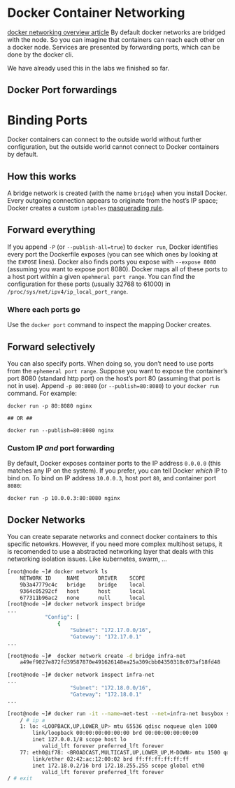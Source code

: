 # Docker Container Networking
[docker networking overview article](https://www.nuagenetworks.net/blog/docker-networking-overview/)
By default docker networks are bridged with the node.
So you can imagine that containers can reach each other on a docker node.
Services are presented by forwarding ports, which can be done by the docker cli.

We have already used this in the labs we finished so far.

## Docker Port forwardings
# Binding Ports

Docker containers can connect to the outside world without further configuration, but the outside world cannot connect to Docker containers by default.

## How this works

A bridge network is created (with the name `bridge`) when you install Docker. Every outgoing connection appears to originate from the host’s IP space; Docker creates a custom `iptables` [masquerading rule](http://www.tldp.org/HOWTO/html_single/Masquerading-Simple-HOWTO/).

## Forward everything

If you append `-P` (or `--publish-all=true`) to `docker run`, Docker identifies every port the Dockerfile exposes (you can see which ones by looking at the `EXPOSE` lines). Docker also finds ports you expose with `--expose 8080` (assuming you want to expose port 8080). Docker maps all of these ports to a host port within a given `epehmeral port range`. You can find the configuration for these ports (usually 32768 to 61000) in `/proc/sys/net/ipv4/ip_local_port_range`.

### Where each ports go

Use the `docker port` command to inspect the mapping Docker creates.

## Forward selectively

You can also specify ports. When doing so, you don’t need to use ports from the `ephemeral port range`. Suppose you want to expose the container’s port 8080 (standard http port) on the host’s port 80 (assuming that port is not in use). Append `-p 80:8080` (or `--publish=80:8080`) to your `docker run` command. For example:

```
docker run -p 80:8080 nginx

## OR ##

docker run --publish=80:8080 nginx

```

### Custom IP _and_ port forwarding

By default, Docker exposes container ports to the IP address `0.0.0.0` (this matches any IP on the system). If you prefer, you can tell Docker _which_ IP to bind on. To bind on IP address `10.0.0.3`, host port `80`, and container port `8080`:

```
docker run -p 10.0.0.3:80:8080 nginx

```

## Docker Networks
You can create separate networks and connect docker containers to this specific netowkrs.
However, if you need more complex multihost setups, it is recomended to use a abstracted networking layer that deals with this networking isolation issues. Like kubernetes, swarm, ...
```bash
[root@node ~]# docker network ls
	NETWORK ID     NAME      DRIVER    SCOPE
	9b3a47779c4c   bridge    bridge    local
	9364c05292cf   host      host      local
	677311b96ac2   none      null      local
[root@node ~]# docker network inspect bridge
...
            "Config": [
                {
                    "Subnet": "172.17.0.0/16",
                    "Gateway": "172.17.0.1"
...

[root@node ~]#  docker network create -d bridge infra-net
	a49ef9027e872fd39587870e491626148ea25a309cbb04350318c073af18fd48

[root@node ~]# docker network inspect infra-net
...
                    "Subnet": "172.18.0.0/16",
                    "Gateway": "172.18.0.1"
...

[root@node ~]# docker run -it --name=net-test --net=infra-net busybox sh
	/ # ip a
	1: lo: <LOOPBACK,UP,LOWER_UP> mtu 65536 qdisc noqueue qlen 1000
	    link/loopback 00:00:00:00:00:00 brd 00:00:00:00:00:00
	    inet 127.0.0.1/8 scope host lo
	       valid_lft forever preferred_lft forever
	77: eth0@if78: <BROADCAST,MULTICAST,UP,LOWER_UP,M-DOWN> mtu 1500 qdisc noqueue 
	    link/ether 02:42:ac:12:00:02 brd ff:ff:ff:ff:ff:ff
	    inet 172.18.0.2/16 brd 172.18.255.255 scope global eth0
	       valid_lft forever preferred_lft forever
/ # exit
``` 

<!--stackedit_data:
eyJoaXN0b3J5IjpbLTE5NTY0MDI5MDAsLTE1MjE5NjUxODVdfQ
==
-->